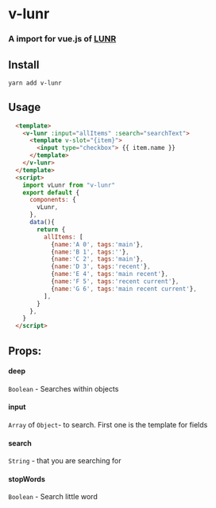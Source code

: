# v-lunr
### A import for vue.js of  [LUNR](https://lunrjs.com/)

## Install 
```yarn add v-lunr ```


## Usage
```html
  <template>
    <v-lunr :input="allItems" :search="searchText">
      <template v-slot="{item}">
        <input type="checkbox"> {{ item.name }}
      </template>
    </v-lunr>
  </template> 
  <script>
    import vLunr from "v-lunr"
    export default {
      components: {
        vLunr,
      },
      data(){
        return {
          allItems: [
            {name:'A 0', tags:'main'},
            {name:'B 1', tags:''}, 
            {name:'C 2', tags:'main'},
            {name:'D 3', tags:'recent'},
            {name:'E 4', tags:'main recent'},
            {name:'F 5', tags:'recent current'},
            {name:'G 6', tags:'main recent current'},
          ],
        }
      },
    }
  </script>
```
## Props:

#### deep 
  `Boolean` - Searches within objects
#### input
  `Array` of `Object`- to search. First one is the template for fields
#### search
  `String` - that you are searching for
#### stopWords 
  `Boolean` - Search little word
